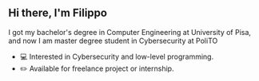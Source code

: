 ## Hi there, I'm Filippo <!--👋 🖥️ -->

<!--
**filippodelministro/filippodelministro** is a ✨ _special_ ✨ repository because its `README.md` (this file) appears on your GitHub profile.

Here are some ideas to get you started:
- 🔭 I’m currently working on ...
- 🌱 I’m currently learning ...
- 👯 I’m looking to collaborate on ...
- 🤔 I’m looking for help with ...
- 💬 Ask me about ...
- 📫 How to reach me: ...
- 😄 Pronouns: ...
- ⚡ Fun fact: ...
-->

I got my bachelor's degree in Computer Engineering at University of Pisa, and now I am master degree student in Cybersecurity at PoliTO
- 💻 Interested in Cybersecurity and low-level programming.
- ✏️ Available for freelance project or internship.

